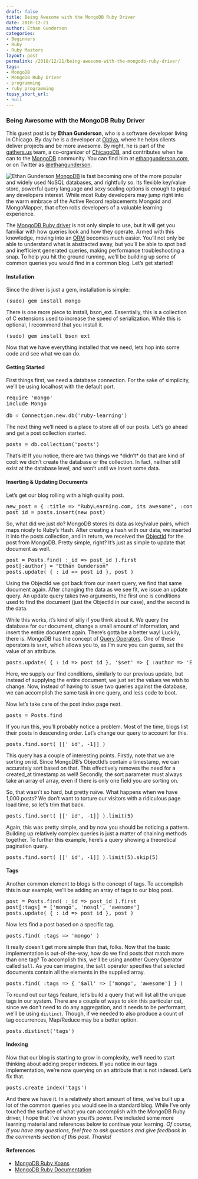 ```yaml
---
draft: false
title: Being Awesome with the MongoDB Ruby Driver
date: 2010-12-21
author: Ethan Gunderson
categories:
- Beginners
- Ruby
- Ruby Masters
layout: post
permalink: /2010/12/21/being-awesome-with-the-mongodb-ruby-driver/
tags:
- MongoDB
- MongoDB Ruby Driver
- programming
- ruby programming
topsy_short_url:
- null
---
```


<div>
  <h3>
    Being Awesome with the MongoDB Ruby Driver
  </h3>
  
  <p class="update">
    This guest post is by <strong>Ethan Gunderson</strong>, who is a software developer living in Chicago. By day he is a developer at <a href="http://obtiva.com/">Obtiva</a>, where he helps clients deliver projects and be more awesome. By night, he is part of the <a href="http://gathers.us/">gathers.us</a> team, a co-organizer of <a href="http://chicagodb.gathers.us/">ChicagoDB</a>, and contributes when he can to the <a href="http://www.mongodb.org/">MongoDB</a> community. You can find him at <a href="http://ethangunderson.com/">ethangunderson.com</a>, or on Twitter as <a href="http://twitter.com/ethangunderson">@ethangunderson</a>.
  </p>
  
  <p class="block">
    <img class="alignright" src="http://rubylearning.com/images/avatar-small.png" alt="Ethan Gunderson" title="Ethan Gunderson" /> <a href="http://www.mongodb.org/">MongoDB</a> is fast becoming one of the more popular and widely used NoSQL databases, and rightfully so. Its flexible key/value store, powerful query language and sexy scaling options is enough to piqué any developers interest. While most Ruby developers may jump right into the warm embrace of the Active Record replacements Mongoid and MongoMapper, that often robs developers of a valuable learning experience.
  </p>
  
  <p>
    The <a href="http://www.mongodb.org/display/DOCS/Ruby+Language+Center">MongoDB Ruby driver</a> is not only simple to use, but it will get you familiar with how queries look and how they operate. Armed with this knowledge, moving into an <a href="http://en.wikipedia.org/wiki/Object-relational_mapping">ORM</a> becomes much easier. You&#8217;ll not only be able to understand what is abstracted away, but you&#8217;ll be able to spot bad and inefficient generated queries, making performance troubleshooting a snap. To help you hit the ground running, we&#8217;ll be building up some of common queries you would find in a common blog. Let&#8217;s get started!
  </p>
  
  <h4>
    Installation
  </h4>
  
  <p>
    Since the driver is just a gem, installation is simple:
  </p>
  
  <pre>(sudo) gem install mongo
</pre>
  
  <p>
    There is one more piece to install, bson_ext. Essentially, this is a collection of C extensions used to increase the speed of serialization. While this is optional, I recommend that you install it.
  </p>
  
  <pre>(sudo) gem install bson_ext
</pre>
  
  <p>
    Now that we have everything installed that we need, lets hop into some code and see what we can do.
  </p>
  
  <h4>
    Getting Started
  </h4>
  
  <p>
    First things first, we need a database connection. For the sake of simplicity, we&#8217;ll be using localhost with the default port.
  </p>
  
  <pre>require 'mongo'
include Mongo

db = Connection.new.db('ruby-learning')
</pre>
  
  <p>
    The next thing we&#8217;ll need is a place to store all of our posts. Let&#8217;s go ahead and get a post collection started.
  </p>
  
  <pre>posts = db.collection('posts')
</pre>
  
  <p>
    That&#8217;s it! If you notice, there are two things we *didn&#8217;t* do that are kind of cool: we didn&#8217;t create the database or the collection. In fact, neither still exist at the database level, and won&#8217;t until we insert some data.
  </p>
  
  <h4>
    Inserting & Updating Documents
  </h4>
  
  <p>
    Let&#8217;s get our blog rolling with a high quality post.
  </p>
  
  <pre>new_post = { :title => "RubyLearning.com, its awesome", :content => "This is a pretty sweet way to learn Ruby", :created_on => Time.now }
post_id = posts.insert(new_post)
</pre>
  
  <p>
    So, what did we just do? MongoDB stores its data as key/value pairs, which maps nicely to Ruby&#8217;s Hash. After creating a hash with our data, we inserted it into the posts collection, and in return, we received the <a href="http://www.mongodb.org/display/DOCS/Object+IDs">ObjectId</a> for the post from MongoDB. Pretty simple, right? It&#8217;s just as simple to update that document as well.
  </p>
  
  <pre>post = Posts.find( :_id => post_id ).first
post[:author] = "Ethan Gunderson"
posts.update( { :_id => post_id }, post )
</pre>
  
  <p>
    Using the ObjectId we got back from our insert query, we find that same document again. After changing the data as we see fit, we issue an update query. An update query takes two arguments, the first one is conditions used to find the document (just the ObjectId in our case), and the second is the data.
  </p>
  
  <p>
    While this works, it&#8217;s kind of silly if you think about it. We query the database for our document, change a small amount of information, and insert the entire document again. There&#8217;s gotta be a better way! Luckily, there is. MongoDB has the concept of <a href="http://www.mongodb.org/display/DOCS/Advanced+Queries">Query Operators</a>. One of these operators is <code>$set</code>, which allows you to, as I&#8217;m sure you can guess, set the value of an attribute.
  </p>
  
  <pre>posts.update( { :_id => post_id }, '$set' => { :author => 'Ethan Gunderson' } )
</pre>
  
  <p>
    Here, we supply our find conditions, similarly to our previous update, but instead of supplying the entire document, we just set the values we wish to change. Now, instead of having to issue two queries against the database, we can accomplish the same task in one query, and less code to boot.
  </p>
  
  <p>
    Now let&#8217;s take care of the post index page next.
  </p>
  
  <pre>posts = Posts.find
</pre>
  
  <p>
    If you run this, you&#8217;ll probably notice a problem. Most of the time, blogs list their posts in descending order. Let&#8217;s change our query to account for this.
  </p>
  
  <pre>posts.find.sort( [['_id', -1]] )
</pre>
  
  <p>
    This query has a couple of interesting points. Firstly, note that we are sorting on id. Since MongoDB&#8217;s ObjectId&#8217;s contain a timestamp, we can accurately sort based on that. This effectively removes the need for a created_at timestamp as well! Secondly, the sort parameter must always take an array of array, even if there is only one field you are sorting on.
  </p>
  
  <p>
    So, that wasn&#8217;t so hard, but pretty naïve. What happens when we have 1,000 posts? We don&#8217;t want to torture our visitors with a ridiculous page load time, so let&#8217;s trim that back.
  </p>
  
  <pre>posts.find.sort( [['_id', -1]] ).limit(5)
</pre>
  
  <p>
    Again, this was pretty simple, and by now you should be noticing a pattern. Building up relatively complex queries is just a matter of chaining methods together. To further this example, here&#8217;s a query showing a theoretical pagination query.
  </p>
  
  <pre>posts.find.sort( [['_id', -1]] ).limit(5).skip(5)
</pre>
  
  <h4>
    Tags
  </h4>
  
  <p>
    Another common element to blogs is the concept of tags. To accomplish this in our example, we&#8217;ll be adding an array of tags to our blog post.
  </p>
  
  <pre>post = Posts.find( :_id => post_id ).first
post[:tags] = ['mongo', 'nosql', 'awesome'] 
posts.update( { :_id => post_id }, post )
</pre>
  
  <p>
    Now lets find a post based on a specific tag.
  </p>
  
  <pre>posts.find( :tags => 'mongo' )
</pre>
  
  <p>
    It really doesn&#8217;t get more simple than that, folks. Now that the basic implementation is out-of-the-way, how do we find posts that match more than one tag? To accomplish this, we&#8217;ll be using another Query Operator called <code>$all</code>. As you can imagine, the <code>$all</code> operator specifies that selected documents contain all the elements in the supplied array.
  </p>
  
  <pre>posts.find( :tags => { '$all' => ['mongo', 'awesome'] } ) 
</pre>
  
  <p>
    To round out our tags feature, let&#8217;s build a query that will list all the unique tags in our system. There are a couple of ways to skin this particular cat, since we don&#8217;t need to do any aggregation, and it needs to be performant, we&#8217;ll be using <code>distinct</code>. Though, if we needed to also produce a count of tag occurrences, Map/Reduce may be a better option.
  </p>
  
  <pre>posts.distinct('tags')
</pre>
  
  <h4>
    Indexing
  </h4>
  
  <p>
    Now that our blog is starting to grow in complexity, we&#8217;ll need to start thinking about adding proper indexes. If you notice in our tags implementation, we&#8217;re now querying on an attribute that is not indexed. Let&#8217;s fix that.
  </p>
  
  <pre>posts.create_index('tags')
</pre>
  
  <p>
    And there we have it. In a relatively short amount of time, we&#8217;ve built up a lot of the common queries you would see in a standard blog. While I&#8217;ve only touched the surface of what you can accomplish with the MongoDB Ruby driver, I hope that I&#8217;ve shown you it&#8217;s power. I&#8217;ve included some more learning material and references below to continue your learning. <em>Of course, if you have any questions, feel free to ask questions and give feedback in the comments section of this post. Thanks!</em>
  </p>
  
  <h4>
    References
  </h4>
  
  <ul>
    <li>
      <a href="https://github.com/chicagoruby/MongoDB_Koans">MongoDB Ruby Koans</a>
    </li>
    <li>
      <a href="http://api.mongodb.org/ruby/current/_index.html">MongoDB Ruby Documentation</a>
    </li>
  </ul>
</div>

